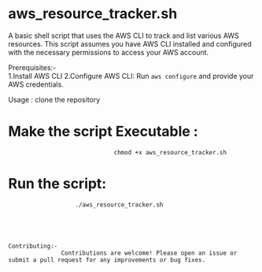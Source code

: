# aws_resource_tracker.sh
A basic shell script that uses the AWS CLI to track and list various AWS resources. This script assumes you have AWS CLI installed and configured with the necessary permissions to access your AWS account.


  Prerequisites:-  
                  1.Install AWS CLI
                  2.Configure AWS CLI: Run `aws configure` and provide your AWS credentials.
               
   Usage :
           clone the repository

  # Make the script Executable :
                                  chmod +x aws_resource_tracker.sh

  # Run the script:
                       ./aws_resource_tracker.sh

    
    
    
    
    Contributing:-
                   Contributions are welcome! Please open an issue or submit a pull request for any improvements or bug fixes.

                    
